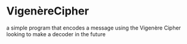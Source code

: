 # VigenèreCipher

a simple program that encodes a message using the Vigenère Cipher
looking to make a decoder in the future
